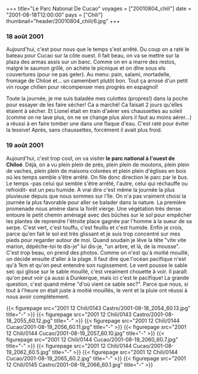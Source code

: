 +++
title="Le Parc National De Cucao"
voyages = ["20010804_chili"]
date = "2001-08-18T12:00:00"
pays = ["Chili"]
thumbnail="header/20010804_chili/6.jpg"
+++
### 18 août 2001

Aujourd'hui, c'est pour nous que le temps s'est arrêté. Du coup on a raté le 
bateau pour Cucao sur la côte ouest. Il fait beau, on va se mettre sur la plaza 
des armas assis sur un banc. Comme on en a marre des restos, malgré le saumon 
grillé, on achète le picnique et on dîne sous els couvertures (pour ne pas geler). 
Au menu: pain, salami, mortadelle, fromage de Chiloé et... un camembert plutôt 
bon. Tout ça arrosé d'un petit vin rouge chilien pour récompenser mes progrès 
en espagnol!

Toute la journée, je me suis baladée mes culottes (propres!) dans la poche 
pour essayer de les faire sécher! Ca a marché! Ca faisait 2 jours qu'elles étaient 
à sécher. Et Lionel était en train d'aérer ses chaussettes au soleil (comme 
on ne lave plus, on ne se change plus alors il faut au moins aérer...) a réussi 
à en faire tomber une dans une flaque d'eau. C'est raté pour éviter la lessive! 
Après, sans chaussettes, forcément il avait plus froid.

### 19 août 2001

Aujourd'hui, c'est trop cool, on va visiter<b> le parc national à l'ouest de 
Chiloé</b>. Déjà, on a vu plein plein de prés, plein plein de moutons, plein 
plein de vaches, plein plein de maisons colorées et plein plein d'églises en 
bois où les temps semble s'être arrêté. On file donc direction le parc par le 
bus. Le temps -pas celui qui semble s'être arrêté, l'autre, celui qui réchauffe 
ou refroidit- est un peu humide. A vrai dire c'est même la journée la plus pluvieuse 
depuis que nous sommes sur l'île. On n'a pas vraiment choisi la journée la plus 
favorable pour aller se balader dans la nature. La première promenade nous amène 
dans la forêt vierge. Une végétation très dense entoure le petit chemin aménagé 
avec des bûches sur le sol pour empêcher les plantes de reprendre l'étroite 
place gagnée par l'homme à la sueur de sa serpe. C'est vert, c'est touffu, c'est 
feuillu et c'est humide. Enfin je crois, parce qu'en fait le sol est très glissant 
et je suis trop concentré sur mes pieds pour regarder autour de moi. Quand soudain 
je lève la tête "vite vite marion, dépêche-toi te dis-je" lui dis-je, "un arbre, 
et là, de la mousse". C'est trop beau, on prend des photos. Comme on n'est qu'à 
moitié mouillé, on décide ensuite d'aller à la plage. Il faut dire que l'océan 
pacifique n'est qu'à 1km et qu'on peut entendre son rugissement. Le vent pousse 
le sable sec qui glisse sur le sable mouillé, c'est vreaiment chouette à voir. 
Il paraît qu'on peut voir ça aussi à Dunkerque, mais ici c'est le pacifique! 
La grande question, c'est quand même "d'où vient ce sable sec?". Parce que nous, 
si tout à l'heure on était juste à moitié mouillés, le vent et la pluie ont 
réussi à nous avoir complètement.


<div id="TOTO">{{< figurepage src="2001 12 Chili/0143 Castro/2001-08-18_2054_60.13.jpg" title="-"  >}}
{{< figurepage src="2001 12 Chili/0143 Castro/2001-08-18_2055_60.12.jpg" title="-"  >}}
{{< figurepage src="2001 12 Chili/0144 Cucao/2001-08-19_2056_60.11.jpg" title="-"  >}}
{{< figurepage src="2001 12 Chili/0144 Cucao/2001-08-19_2057_60.10.jpg" title="-"  >}}
{{< figurepage src="2001 12 Chili/0144 Cucao/2001-08-19_2060_60.7.jpg" title="-"  >}}
{{< figurepage src="2001 12 Chili/0144 Cucao/2001-08-19_2062_60.5.jpg" title="-"  >}}
{{< figurepage src="2001 12 Chili/0144 Cucao/2001-08-19_2065_60.2.jpg" title="-"  >}}
{{< figurepage src="2001 12 Chili/0145 Castro/2001-08-19_2066_60.1.jpg" title="-"  >}}
</DIV>

